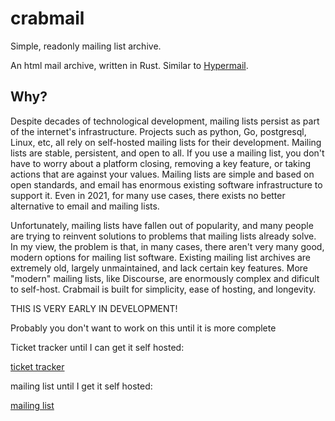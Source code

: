 # crabmail

Simple, readonly mailing list archive.

An html mail archive, written in Rust. Similar to [Hypermail](https://github.com/hypermail-project/hypermail).

## Why?

Despite decades of technological development, mailing lists persist as part of
the internet's infrastructure. Projects such as python, Go, postgresql, Linux,
etc, all rely on self-hosted mailing lists for their development. Mailing lists
are stable, persistent, and open to all. If you use a mailing list, you don't
have to worry about a platform closing, removing a key feature, or taking
actions that are against your values. Mailing lists are simple and based on
open standards, and email has enormous existing software infrastructure to
support it. Even in 2021, for many use cases, there exists no better
alternative to email and mailing lists.

Unfortunately, mailing lists have fallen out of popularity, and many people are
trying to reinvent solutions to problems that mailing lists already solve. In
my view, the problem is that, in many cases, there aren't very many good,
modern options for mailing list software. Existing mailing list archives are
extremely old, largely unmaintained, and lack certain key features. More
"modern" mailing lists, like Discourse, are enormously complex and dificult to
self-host. Crabmail is built for simplicity, ease of hosting, and longevity.


THIS IS VERY EARLY IN DEVELOPMENT!

Probably you don't want to work on this until it is more complete

Ticket tracker until I can get it self hosted:

[ticket tracker](https://todo.sr.ht/~aw/crabmail)

mailing list until I get it self hosted:

[mailing list](https://lists.sr.ht/~aw/hi)

